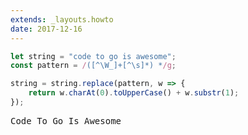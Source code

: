 ```yaml
---
extends: _layouts.howto
date: 2017-12-16
---
```



```javascript
let string = "code to go is awesome";
const pattern = /([^\W_]+[^\s]*) */g;

string = string.replace(pattern, w => {
    return w.charAt(0).toUpperCase() + w.substr(1);
});
```
<pre class="output">
Code To Go Is Awesome
</pre>
